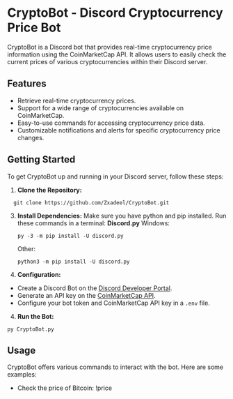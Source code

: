 # CryptoBot - Discord Cryptocurrency Price Bot

CryptoBot is a Discord bot that provides real-time cryptocurrency price information using the CoinMarketCap API. It allows users to easily check the current prices of various cryptocurrencies within their Discord server.

## Features

- Retrieve real-time cryptocurrency prices.
- Support for a wide range of cryptocurrencies available on CoinMarketCap.
- Easy-to-use commands for accessing cryptocurrency price data.
- Customizable notifications and alerts for specific cryptocurrency price changes.

## Getting Started

To get CryptoBot up and running in your Discord server, follow these steps:

1. **Clone the Repository:**
```
  git clone https://github.com/Zxadeel/CryptoBot.git
```
3. **Install Dependencies:**
  Make sure you have python and pip installed. Run these commands in a terminal:
   **Discord.py**
    Windows:
   ```
   py -3 -m pip install -U discord.py
   ```
    Other:
   ```
   python3 -m pip install -U discord.py
    ```
5. **Configuration:**
- Create a Discord Bot on the [Discord Developer Portal](https://discord.com/developers/applications).
- Generate an API key on the [CoinMarketCap API](https://coinmarketcap.com/api/documentation/v1/).
- Configure your bot token and CoinMarketCap API key in a `.env` file.

4. **Run the Bot:**
```
py CryptoBot.py
```

## Usage

CryptoBot offers various commands to interact with the bot. Here are some examples:

- Check the price of Bitcoin: !price <name of coin>

